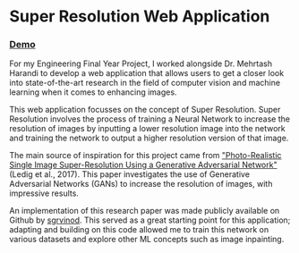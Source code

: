 # Super Resolution Web Application
### [Demo](http://super-res.herokuapp.com/)

For my Engineering Final Year Project, I worked alongside Dr. Mehrtash Harandi to develop a web application that allows users to get a closer look into state-of-the-art research in the field of computer vision and machine learning when it comes to enhancing images.

This web application focusses on the concept of Super Resolution. Super Resolution involves the process of training a Neural Network to increase the resolution of images by inputting a lower resolution image into the network and training the network to output a higher resolution version of that image.

The main source of inspiration for this project came from ["Photo-Realistic Single Image Super-Resolution Using a Generative Adversarial Network"](https://arxiv.org/pdf/1609.04802.pdf) (Ledig et al., 2017). This paper investigates the use of Generative Adversarial Networks (GANs) to increase the resolution of images, with impressive results.

An implementation of this research paper was made publicly available on Github by [sgrvinod](https://github.com/sgrvinod/a-PyTorch-Tutorial-to-Super-Resolution). This served as a great starting point for this application; adapting and building on this code allowed me to train this network on various datasets and explore other ML concepts such as image inpainting.
